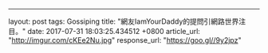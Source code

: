 ---
layout: post
tags: Gossiping
title: "網友IamYourDaddy的提問引網路世界注目。"
date: 2017-07-31 18:03:25.434512 +0800
article_url: "http://imgur.com/cKEe2Nu.jpg"
response_url: "https://goo.gl//9y2jpz"
